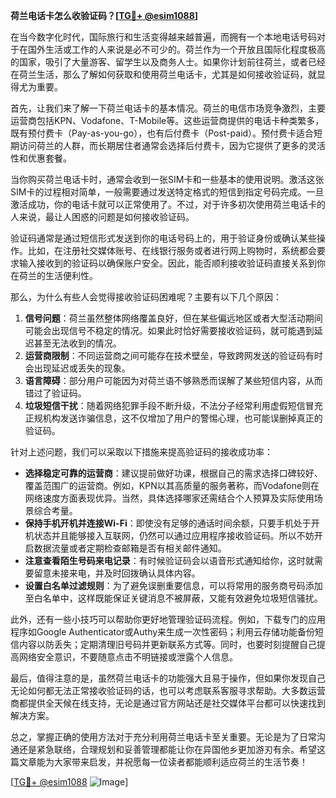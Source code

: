 **荷兰电话卡怎么收验证码？[[TG💪+ @esim1088](https://t.me/s/esim1088)]**

在当今数字化时代，国际旅行和生活变得越来越普遍，而拥有一个本地电话号码对于在国外生活或工作的人来说是必不可少的。荷兰作为一个开放且国际化程度极高的国家，吸引了大量游客、留学生以及商务人士。如果你计划前往荷兰，或者已经在荷兰生活，那么了解如何获取和使用荷兰电话卡，尤其是如何接收验证码，就显得尤为重要。

首先，让我们来了解一下荷兰电话卡的基本情况。荷兰的电信市场竞争激烈，主要运营商包括KPN、Vodafone、T-Mobile等。这些运营商提供的电话卡种类繁多，既有预付费卡（Pay-as-you-go），也有后付费卡（Post-paid）。预付费卡适合短期访问荷兰的人群，而长期居住者通常会选择后付费卡，因为它提供了更多的灵活性和优惠套餐。

当你购买荷兰电话卡时，通常会收到一张SIM卡和一些基本的使用说明。激活这张SIM卡的过程相对简单，一般需要通过发送特定格式的短信到指定号码完成。一旦激活成功，你的电话卡就可以正常使用了。不过，对于许多初次使用荷兰电话卡的人来说，最让人困惑的问题是如何接收验证码。

验证码通常是通过短信形式发送到你的电话号码上的，用于验证身份或确认某些操作。比如，在注册社交媒体账号、在线银行服务或者进行网上购物时，系统都会要求输入接收到的验证码以确保账户安全。因此，能否顺利接收验证码直接关系到你在荷兰的生活便利性。

那么，为什么有些人会觉得接收验证码困难呢？主要有以下几个原因：

1. **信号问题**：荷兰虽然整体网络覆盖良好，但在某些偏远地区或者大型活动期间可能会出现信号不稳定的情况。如果此时恰好需要接收验证码，就可能遇到延迟甚至无法收到的情况。
2. **运营商限制**：不同运营商之间可能存在技术壁垒，导致跨网发送的验证码有时会出现延迟或丢失的现象。
3. **语言障碍**：部分用户可能因为对荷兰语不够熟悉而误解了某些短信内容，从而错过了验证码。
4. **垃圾短信干扰**：随着网络犯罪手段不断升级，不法分子经常利用虚假短信冒充正规机构发送诈骗信息，这不仅增加了用户的警惕心理，也可能误删掉真正的验证码。

针对上述问题，我们可以采取以下措施来提高验证码的接收成功率：

- **选择稳定可靠的运营商**：建议提前做好功课，根据自己的需求选择口碑较好、覆盖范围广的运营商。例如，KPN以其高质量的服务著称，而Vodafone则在网络速度方面表现优异。当然，具体选择哪家还需结合个人预算及实际使用场景综合考量。
- **保持手机开机并连接Wi-Fi**：即使没有足够的通话时间余额，只要手机处于开机状态并且能够接入互联网，仍然可以通过应用程序接收验证码。所以不妨开启数据流量或者定期检查邮箱是否有相关邮件通知。
- **注意查看陌生号码来电记录**：有时候验证码会以语音形式通知给你，这时就需要留意未接来电，并及时回拨确认具体内容。
- **设置白名单过滤规则**：为了避免误删重要信息，可以将常用的服务商号码添加至白名单中，这样既能保证关键消息不被屏蔽，又能有效避免垃圾短信骚扰。

此外，还有一些小技巧可以帮助你更好地管理验证码流程。例如，下载专门的应用程序如Google Authenticator或Authy来生成一次性密码；利用云存储功能备份短信内容以防丢失；定期清理旧号码并更新联系方式等。同时，也要时刻提醒自己提高网络安全意识，不要随意点击不明链接或泄露个人信息。

最后，值得注意的是，虽然荷兰电话卡的功能强大且易于操作，但如果你发现自己无论如何都无法正常接收验证码的话，也可以考虑联系客服寻求帮助。大多数运营商都提供全天候在线支持，无论是通过官方网站还是社交媒体平台都可以快速找到解决方案。

总之，掌握正确的使用方法对于充分利用荷兰电话卡至关重要。无论是为了日常沟通还是紧急联络，合理规划和妥善管理都能让你在异国他乡更加游刃有余。希望这篇文章能为大家带来启发，并祝愿每一位读者都能顺利适应荷兰的生活节奏！

[[TG💪+ @esim1088](https://t.me/s/esim1088) ![Image](https://i.postimg.cc/4NQfJmqS/Snipaste-2025-05-13-00-14-12.png)]